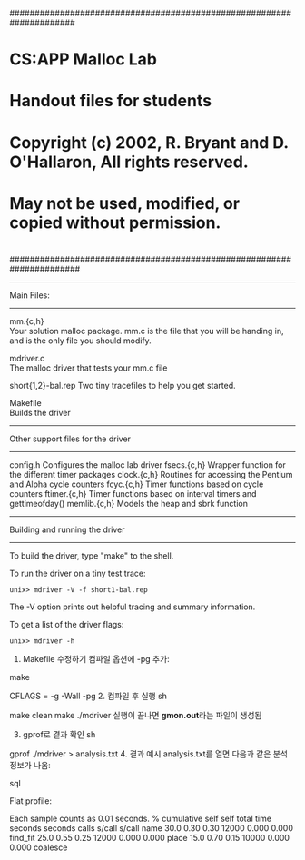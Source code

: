#####################################################################
# CS:APP Malloc Lab
# Handout files for students
#
# Copyright (c) 2002, R. Bryant and D. O'Hallaron, All rights reserved.
# May not be used, modified, or copied without permission.
#
######################################################################

***********
Main Files:
***********

mm.{c,h}	
	Your solution malloc package. mm.c is the file that you
	will be handing in, and is the only file you should modify.

mdriver.c	
	The malloc driver that tests your mm.c file

short{1,2}-bal.rep
	Two tiny tracefiles to help you get started. 

Makefile	
	Builds the driver

**********************************
Other support files for the driver
**********************************

config.h	Configures the malloc lab driver
fsecs.{c,h}	Wrapper function for the different timer packages
clock.{c,h}	Routines for accessing the Pentium and Alpha cycle counters
fcyc.{c,h}	Timer functions based on cycle counters
ftimer.{c,h}	Timer functions based on interval timers and gettimeofday()
memlib.{c,h}	Models the heap and sbrk function

*******************************
Building and running the driver
*******************************
To build the driver, type "make" to the shell.

To run the driver on a tiny test trace:

	unix> mdriver -V -f short1-bal.rep

The -V option prints out helpful tracing and summary information.

To get a list of the driver flags:

	unix> mdriver -h


1. Makefile 수정하기
컴파일 옵션에 -pg 추가:

make

CFLAGS = -g -Wall -pg
2. 컴파일 후 실행
sh


make clean
make
./mdriver
실행이 끝나면 **gmon.out**라는 파일이 생성됨

3. gprof로 결과 확인
sh


gprof ./mdriver > analysis.txt
4. 결과 예시
analysis.txt를 열면 다음과 같은 분석 정보가 나옴:

sql

Flat profile:

Each sample counts as 0.01 seconds.
  %   cumulative   self              self     total
 time   seconds   seconds    calls   s/call   s/call  name
 30.0      0.30     0.30     12000     0.000    0.000  find_fit
 25.0      0.55     0.25     12000     0.000    0.000  place
 15.0      0.70     0.15     10000     0.000    0.000  coalesce
